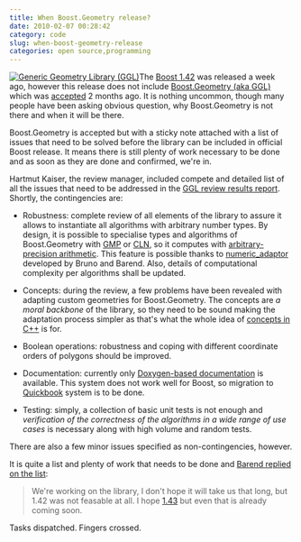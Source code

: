 ```yaml
---
title: When Boost.Geometry release?
date: 2010-02-07 00:28:42
category: code
slug: when-boost-geometry-release
categories: open source,programming
---
```


[![Generic Geometry Library (GGL)](/images/logos/ggl-logo.png)](http://trac.osgeo.org/ggl/)The [Boost 1.42](http://www.boost.org/users/download/version_1_42_0) was released a week ago, however this release does not include [Boost.Geometry (aka GGL)](http://trac.osgeo.org/ggl/) which was [accepted](http://permalink.gmane.org/gmane.comp.lib.boost.announce/246) 2 months ago. It is nothing uncommon, though many people have been asking obvious question, why Boost.Geometry is not there and when it will be there.


Boost.Geometry is accepted but with a sticky note attached with a list of issues that need to be solved before the library can be included in official Boost release. It means there is still plenty of work necessary to be done and as soon as they are done and confirmed, we're in.


Hartmut Kaiser, the review manager, included compete and detailed list of all the issues that need to be addressed in the [GGL review results report](http://thread.gmane.org/gmane.comp.lib.boost.devel/197108). Shortly, the contingencies are:

* Robustness: complete review of all elements of the library to assure it allows to instantiate all algorithms with arbitrary number types. By design, it is possible to specialise types and algorithms of Boost.Geometry with [GMP](http://en.wikipedia.org/wiki/GNU_Multi-Precision_Library) or [CLN](http://en.wikipedia.org/wiki/Class_Library_for_Numbers), so it computes with [arbitrary-precision arithmetic](http://en.wikipedia.org/wiki/Arbitrary-precision_arithmetic ). This feature is possible thanks to [numeric_adaptor](http://lists.boost.org/Archives/boost/2009/11/157732.php) developed by Bruno and Barend. Also, details of computational complexity per algorithms shall be updated.

* Concepts: during the review, a few problems have been revealed with adapting custom geometries for Boost.Geometry. The concepts are _a moral backbone_ of the library, so they need to be sound making the adaptation process simpler as that's what the whole idea of [concepts in C++](http://www.devx.com/SpecialReports/Article/38864) is for.

* Boolean operations: robustness and coping with different coordinate orders of polygons should be improved.

* Documentation: currently only [Doxygen-based documentation](http://geometrylibrary.geodan.nl/) is available. This system does not work well for Boost, so migration to [Quickbook](http://www.boost.org/doc/tools/quickbook/index.html) system is to be done.

* Testing: simply, a collection of basic unit tests is not enough and _verification of the correctness of the algorithms in a wide range of use cases_ is necessary along with high volume and random tests.


There are also a few minor issues specified as non-contingencies, however.


It is quite a list and plenty of work that needs to be done and [Barend replied on the list](http://lists.osgeo.org/pipermail/ggl/2010-February/000590.html):


> We're working on the library, I don't hope it will take us that long, but 1.42 was not feasable at all.
> I hope [1.43](https://svn.boost.org/trac/boost/milestone/Boost%201.43.0) but even that is already coming soon.


Tasks dispatched. Fingers crossed.
